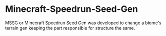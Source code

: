 # Minecraft-Speedrun-Seed-Gen
MSSG or Minecraft Speedrun Seed Gen was developed to change a biome's terrain gen keeping the part responsible for structure the same.
